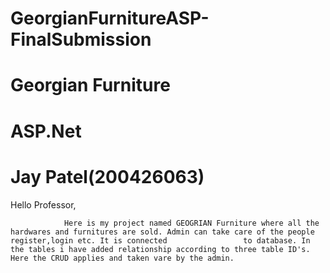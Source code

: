 # GeorgianFurnitureASP-FinalSubmission

# Georgian Furniture
# ASP.Net
# Jay Patel(200426063)

Hello Professor,
                
                Here is my project named GEOGRIAN Furniture where all the hardwares and furnitures are sold. Admin can take care of the people register,login etc. It is connected                 to database. In the tables i have added relationship according to three table ID's. Here the CRUD applies and taken vare by the admin.
                
                
 
